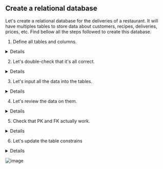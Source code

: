 ## Create a relational database

Let's create a relational database for the deliveries of a restaurant. It will have multiples tables to store data about customers, recipes, deliveries, prices, etc. Find bellow all the steps followed to create this database.

1. Define all tables and columns.
   
<details>

  <summary>Details</summary>
  

```
Let's first define all the tables and their columns, along with their constrains and different relations. 
```
Code

```ruby

CREATE TABLE recipe (  
   id integer PRIMARY KEY UNIQUE,
   name varchar(30),
   ingredients varchar(100) NOT NULL,
   link varchar(20),
   price decimal 
);

CREATE TABLE customer (
   id integer PRIMARY KEY UNIQUE,
   name varchar(20),
   telephone char(10),
   allergens varchar(20),
   delivery boolean NOT NULL
);

CREATE TABLE orders (
   id integer PRIMARY KEY UNIQUE,
   recipe_id integer REFERENCES recipe(id),
   customer_id integer REFERENCES customer(id),
   price decimal, 
   comment varchar(100)
);

CREATE TABLE rating (
   customer_id integer REFERENCES customer(id),
   recipe_id integer REFERENCES recipe(id),
   rating decimal,
   PRIMARY KEY (customer_id, recipe_id)
);

CREATE TABLE customer_address (
   customer_id integer REFERENCES customer(id),
   street_name_number varchar(40),
   city varchar(15),
   state varchar(15)
);

```

This is the ERD of the table 
![image](https://github.com/alexalra/Portfolio-2/assets/78654579/b7806e3f-0eef-430f-87fa-f587a4cafb79)



</details>




2. Let's double-check that it's all correct.

<details>

  <summary>Details</summary>
  

```
Let's make sure that all the tables and PK/FK were created correctly. 
```
Code

```ruby

SELECT 
    constraint_name, table_name, column_name
  FROM
    information_schema.key_column_usage
  WHERE
    table_name = 'orders';

SELECT 
    constraint_name, table_name, column_name
  FROM
    information_schema.key_column_usage
  WHERE
    table_name = 'customer';

SELECT 
    constraint_name, table_name, column_name
  FROM
    information_schema.key_column_usage
  WHERE
    table_name = 'recipe';

SELECT 
    constraint_name, table_name, column_name
  FROM
    information_schema.key_column_usage
  WHERE
    table_name = 'rating';

SELECT 
    constraint_name, table_name, column_name
  FROM
    information_schema.key_column_usage
  WHERE
    table_name = 'customer_address';

```
Example from 'orders' table 

![image](https://github.com/alexalra/Portfolio-2/assets/78654579/d0223412-789e-49dd-afb9-2ea2a7909bcb)

</details>

3. Let's input all the data into the tables.

<details>

  <summary>Details</summary>
  

```
Let´s do it table by table.
```
Code

```ruby


INSERT INTO recipe (id, name, ingredients, link, price)
   VALUES
   (13,'Smoked half chicken', 'Chicken and herbs', 'www.ourmenu13.com', 19.2),
   (12,'Pork belly with fries', 'Pork belly, fries, coleslaw and pickles', 'www.ourmenu12.com', 13.1),
   (5, 'BBQ Feast', 'Pork belly, chicken, fried chicken, fries and special mayo sauce', 'www.ourmenu5.com', 30.5),
   (6, 'Havana Sandwich', 'Roast pork, cheese, ham, pickles, bread and mustard', 'www.ourmenu6.com', 9.5),
   (11, 'Po boy', 'bread, shrimp, crawfish, mayo, hot sauce, capers and salad', 'www.ourmenu11.com', 9.2);

INSERT INTO customer (id, name, telephone, allergens, delivery)
VALUES 
   (3456, 'Robert', 003724567, 'none', TRUE),
   (5678, 'Agnes', 003729078, 'almonds', TRUE),
   (1456, 'David', 003724568, 'none', TRUE),
   (8907, 'Maria', 003721268, 'fish', FALSE),
   (1267, 'Geoff', 003722398, 'fish', TRUE),
   (3467, 'Juan', 003723562, 'pork', FALSE),
   (8897, 'Heili', 003723908, 'none', TRUE),
   (2347, 'Inna', 003729078, 'mayo', TRUE);

INSERT INTO orders (id, recipe_id, customer_id, price, comment)
VALUES
   (154, 13, 3456, 20.5, 'add spicy sauce'),
   (323, 12, 5678, 15.9, 'make it salty'),
   (643, 5, 1456, 38.7, 'no spicy'),
   (753, 6, 8907, 9.5, 'Extra sauce'),
   (532, 11, 1267, 12.9, 'No plastic wrapping'),
   (789, 12, 3467, 13.1, 'make it yummy'),
   (189, 6, 8897, 10.9, 'none'),
   (890, 5, 2347, 39.1, 'wrap it properly');

INSERT INTO rating (customer_id, recipe_id, rating)
VALUES
   (3456, 13, 7.8),
   (5678, 12, 8.9),
   (1456, 5, 8.0),
   (8907, 6, 6.2),
   (1267, 11, 7),
   (3467, 12, 10),
   (8897, 6, 5.4),
   (2347, 5, 10);

INSERT INTO customer_address (customer_id, street_name_number, city, state)
VALUES
   (3456, 'Kopli liinid, 13', 'Tallinn', 'Harjumaa'),
   (5678, 'Torupilli ots, 4, 12B', 'Tallinn', 'Harjumaa'),
   (1456, 'Alliksoo põik 6B', 'Tallinn', 'Harjumaa'),
   (1267, 'Kaluri tn 7','Tallinn', 'Harjumaa'),
   (8897, 'Kressi tee 89', 'Tallinn', 'Harjumaa'),
   (2347, 'Kuuli tn 7, 6D','Tallinn', 'Harjumaa');


```
</details>

4. Let's review the data on them.

<details>

  <summary>Details</summary>
  

```
Let's check that the data was correctly input into the tables.
```
Code

```ruby

SELECT *
FROM recipe;

SELECT *
FROM orders;

SELECT *
FROM customer;

SELECT *
FROM rating;

SELECT *
FROM customer_address;
```
Example of 'recipe' table.

![image](https://github.com/alexalra/Portfolio-2/assets/78654579/6c8174d3-3919-4fac-923f-3edebbc9eaf7)


</details>

5. Check that PK and FK actually work.

<details>

  <summary>Details</summary>
  

```
Let's make a simple join to make sure that tables are properly connected. 
```
Code

```ruby

SELECT
   recipe.ingredients, customer.allergens
FROM
   recipe
JOIN
   orders 
ON
   recipe.id = orders.recipe_id
JOIN
   customer
ON
   customer.id = orders.customer_id

```
It works like a charm!

![image](https://github.com/alexalra/Portfolio-2/assets/78654579/cb419f18-abce-4085-832a-e3f0c163c9f3)

</details>

6. Let's update the table constrains

<details>

  <summary>Details</summary>
  

```
Apparently, there are no constrains in the recipe table for the column 'price'.

Someone input a new recipe without a price.

I tried to add a constrain to prevent this from happening again but I would get an error afterwards. That's because there were aleady NULL values in the table.

```
Code

```ruby

INSERT INTO recipe (id, name, ingredients, link)
VALUES
   (49,'Rosemary focaccia', 'Flour, eggs, water, rosemary, yeast', 'www.ourmenu49.com')


ALTER TABLE
   recipe
ALTER COLUMN
   price
SET NOT NULL;

```
![image](https://github.com/alexalra/Portfolio-2/assets/78654579/2e7ea185-84f5-4a67-b269-9e36dc93d6a3)

<summary>Details</summary>
  

```
To work around this, I set up all NULL values to 0 and run again the query to add the constrain.

It worked this time. 

```
Code

```ruby

UPDATE
   recipe
SET
   price = 0
WHERE
   price IS NULL;

ALTER TABLE
   recipe
ALTER COLUMN
   price
SET NOT NULL;




```
</details>

![image](https://github.com/alexalra/Portfolio-2/assets/78654579/580ba462-3322-4d1b-8f9c-dcb9526efbd3)

